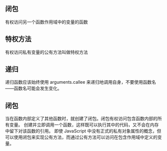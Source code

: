 ## 闭包
  有权访问另一个函数作用域中的变量的函数
## 特权方法
  有权访问私有变量的公有方法叫做特权方法
## 递归
  递归函数应该始终使用 arguments.callee 来递归地调用自身，不要使用函数名——函数名可能会发生变化。
## 闭包
  当在函数内部定义了其他函数时，就创建了闭包。闭包有权访问包含函数内部的所有变量。
  创建并立即调用一个函数，这样既可以执行其中的代码，又不会在内存中留下对该函数的引用。
  即使 JavaScript 中没有正式的私有对象属性的概念，但可以使用闭包来实现公有方法，而通过公有方法可以访问在包含作用域中定义的变量。
